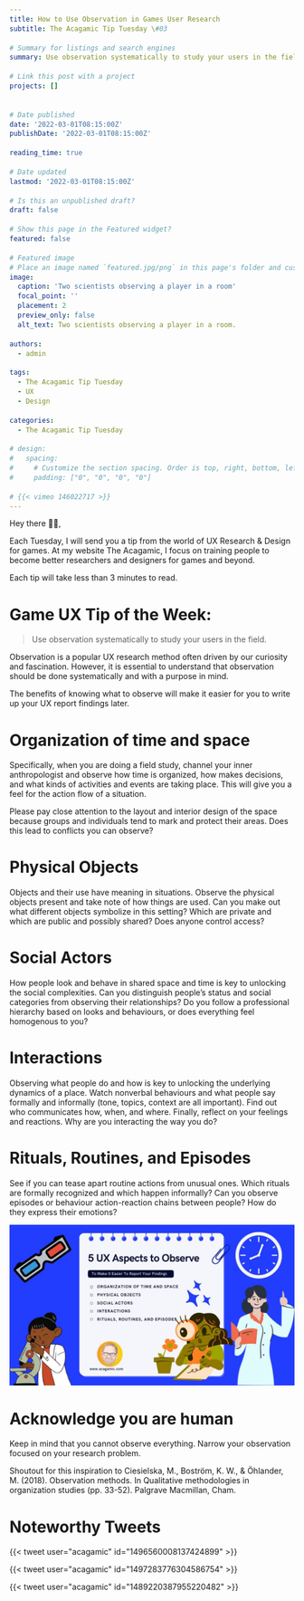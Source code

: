 ```yaml
---
title: How to Use Observation in Games User Research
subtitle: The Acagamic Tip Tuesday \#03

# Summary for listings and search engines
summary: Use observation systematically to study your users in the field.

# Link this post with a project
projects: []


# Date published
date: '2022-03-01T08:15:00Z'
publishDate: '2022-03-01T08:15:00Z'

reading_time: true

# Date updated
lastmod: '2022-03-01T08:15:00Z'

# Is this an unpublished draft?
draft: false

# Show this page in the Featured widget?
featured: false

# Featured image
# Place an image named `featured.jpg/png` in this page's folder and customize its options here.
image:
  caption: 'Two scientists observing a player in a room'
  focal_point: ''
  placement: 2
  preview_only: false
  alt_text: Two scientists observing a player in a room.

authors:
  - admin

tags:
  - The Acagamic Tip Tuesday
  - UX
  - Design

categories:
  - The Acagamic Tip Tuesday

# design:
#   spacing:
#     # Customize the section spacing. Order is top, right, bottom, left.
#     padding: ["0", "0", "0", "0"]

# {{< vimeo 146022717 >}}
---
```

Hey there 👨‍🔬,

Each Tuesday, I will send you a tip from the world of UX Research & Design for games. At my website The Acagamic, I focus on training people to become better researchers and designers for games and beyond.

Each tip will take less than 3 minutes to read.

# Game UX Tip of the Week:
> Use observation systematically to study your users in the field.

Observation is a popular UX research method often driven by our curiosity and fascination. However, it is essential to understand that observation should be done systematically and with a purpose in mind.

The benefits of knowing what to observe will make it easier for you to write up your UX report findings later.

# Organization of time and space
Specifically, when you are doing a field study, channel your inner anthropologist and observe how time is organized, how makes decisions, and what kinds of activities and events are taking place. This will give you a feel for the action flow of a situation.

Please pay close attention to the layout and interior design of the space because groups and individuals tend to mark and protect their areas. Does this lead to conflicts you can observe?

# Physical Objects
Objects and their use have meaning in situations. Observe the physical objects present and take note of how things are used. Can you make out what different objects symbolize in this setting? Which are private and which are public and possibly shared? Does anyone control access?

# Social Actors
How people look and behave in shared space and time is key to unlocking the social complexities. Can you distinguish people’s status and social categories from observing their relationships? Do you follow a professional hierarchy based on looks and behaviours, or does everything feel homogenous to you?

# Interactions
Observing what people do and how is key to unlocking the underlying dynamics of a place. Watch nonverbal behaviours and what people say formally and informally (tone, topics, context are all important). Find out who communicates how, when, and where. Finally, reflect on your feelings and reactions. Why are you interacting the way you do?

# Rituals, Routines, and Episodes
See if you can tease apart routine actions from unusual ones. Which rituals are formally recognized and which happen informally? Can you observe episodes or behaviour action-reaction chains between people? How do they express their emotions?

![Overview picture](./tatt03.jpeg)

# Acknowledge you are human
Keep in mind that you cannot observe everything. Narrow your observation focused on your research problem.

Shoutout for this inspiration to Ciesielska, M., Boström, K. W., & Öhlander, M. (2018). Observation methods. In Qualitative methodologies in organization studies (pp. 33-52). Palgrave Macmillan, Cham.

# Noteworthy Tweets

{{< tweet user="acagamic" id="1496560008137424899" >}}

{{< tweet user="acagamic" id="1497283776304586754" >}}

{{< tweet user="acagamic" id="1489220387955220482" >}}